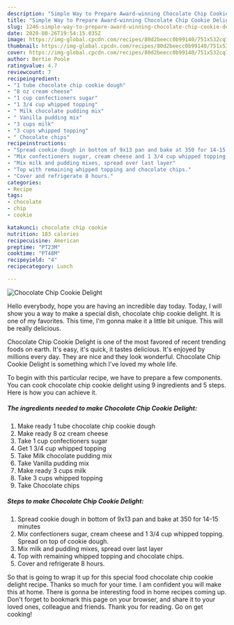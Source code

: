 ```yaml
---
description: "Simple Way to Prepare Award-winning Chocolate Chip Cookie Delight"
title: "Simple Way to Prepare Award-winning Chocolate Chip Cookie Delight"
slug: 1246-simple-way-to-prepare-award-winning-chocolate-chip-cookie-delight
date: 2020-08-26T19:54:15.035Z
image: https://img-global.cpcdn.com/recipes/80d2beecc0b99140/751x532cq70/chocolate-chip-cookie-delight-recipe-main-photo.jpg
thumbnail: https://img-global.cpcdn.com/recipes/80d2beecc0b99140/751x532cq70/chocolate-chip-cookie-delight-recipe-main-photo.jpg
cover: https://img-global.cpcdn.com/recipes/80d2beecc0b99140/751x532cq70/chocolate-chip-cookie-delight-recipe-main-photo.jpg
author: Bertie Poole
ratingvalue: 4.7
reviewcount: 7
recipeingredient:
- "1 tube chocolate chip cookie dough"
- "8 oz cream cheese"
- "1 cup confectioners sugar"
- "1 3/4 cup whipped topping"
- " Milk chocolate pudding mix"
- " Vanilla pudding mix"
- "3 cups milk"
- "3 cups whipped topping"
- " Chocolate chips"
recipeinstructions:
- "Spread cookie dough in bottom of 9x13 pan and bake at 350 for 14-15 minutes"
- "Mix confectioners sugar, cream cheese and 1 3/4 cup whipped topping. Spread on top of cookie dough."
- "Mix milk and pudding mixes, spread over last layer"
- "Top with remaining whipped topping and chocolate chips."
- "Cover and refrigerate 8 hours."
categories:
- Recipe
tags:
- chocolate
- chip
- cookie

katakunci: chocolate chip cookie 
nutrition: 183 calories
recipecuisine: American
preptime: "PT23M"
cooktime: "PT48M"
recipeyield: "4"
recipecategory: Lunch

---
```



![Chocolate Chip Cookie Delight](https://img-global.cpcdn.com/recipes/80d2beecc0b99140/751x532cq70/chocolate-chip-cookie-delight-recipe-main-photo.jpg)

Hello everybody, hope you are having an incredible day today. Today, I will show you a way to make a special dish, chocolate chip cookie delight. It is one of my favorites. This time, I'm gonna make it a little bit unique. This will be really delicious.



Chocolate Chip Cookie Delight is one of the most favored of recent trending foods on earth. It's easy, it's quick, it tastes delicious. It's enjoyed by millions every day. They are nice and they look wonderful. Chocolate Chip Cookie Delight is something which I've loved my whole life.


To begin with this particular recipe, we have to prepare a few components. You can cook chocolate chip cookie delight using 9 ingredients and 5 steps. Here is how you can achieve it.

<!--inarticleads1-->

##### The ingredients needed to make Chocolate Chip Cookie Delight:

1. Make ready 1 tube chocolate chip cookie dough
1. Make ready 8 oz cream cheese
1. Take 1 cup confectioners sugar
1. Get 1 3/4 cup whipped topping
1. Take  Milk chocolate pudding mix
1. Take  Vanilla pudding mix
1. Make ready 3 cups milk
1. Take 3 cups whipped topping
1. Take  Chocolate chips




<!--inarticleads2-->

##### Steps to make Chocolate Chip Cookie Delight:

1. Spread cookie dough in bottom of 9x13 pan and bake at 350 for 14-15 minutes
1. Mix confectioners sugar, cream cheese and 1 3/4 cup whipped topping. Spread on top of cookie dough.
1. Mix milk and pudding mixes, spread over last layer
1. Top with remaining whipped topping and chocolate chips.
1. Cover and refrigerate 8 hours.




So that is going to wrap it up for this special food chocolate chip cookie delight recipe. Thanks so much for your time. I am confident you will make this at home. There is gonna be interesting food in home recipes coming up. Don't forget to bookmark this page on your browser, and share it to your loved ones, colleague and friends. Thank you for reading. Go on get cooking!
